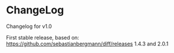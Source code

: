 # ChangeLog

Changelog for v1.0

First stable release, based on:
https://github.com/sebastianbergmann/diff/releases
1.4.3 and 2.0.1
